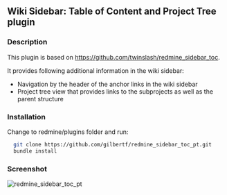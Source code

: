 ## Wiki Sidebar: Table of Content and Project Tree plugin

### Description
  This plugin is based on https://github.com/twinslash/redmine_sidebar_toc.
  
  It provides following additional information in the wiki sidebar:
  * Navigation by the header of the anchor links in the wiki sidebar
  * Project tree view that provides links to the subprojects as well as the parent structure

### Installation
Change to redmine/plugins folder and run:
```bash
  git clone https://github.com/gilbertf/redmine_sidebar_toc_pt.git
  bundle install
```

### Screenshot
![redmine_sidebar_toc_pt](https://raw.github.com/gilbertf/redmine_screenshots/master/redmine_sidebar_toc_pt_large.png)
